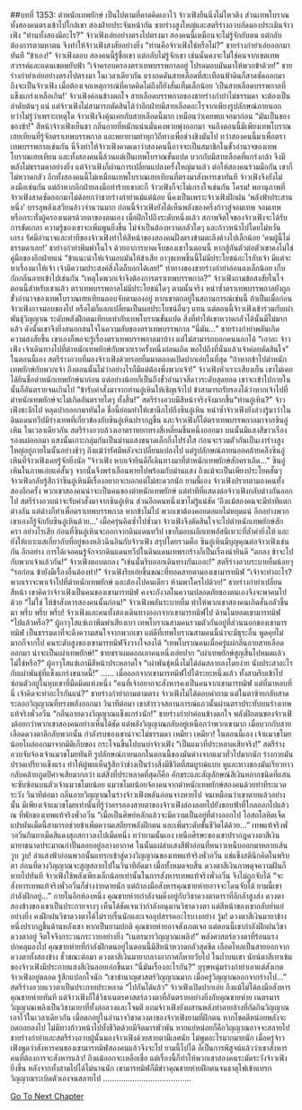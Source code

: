 ##บทที่ 1353: ตำหนักเทพยักษ์
เป็นไปตามที่คาดคิดเอาไว้ จ้าวเฟิงยืนนิ่งไม่ไหวติง ส่วนเทพโบราณทั้งสองคนตรงเข้าไปใกล้เขา
สองฝ่ายประจันหน้ากัน ชายร่างสูงใหญ่และสตรีร่างอวบอัดมองประเมินจ้าวเฟิง
“ท่านทั้งสองมีอะไร?”
จ้าวเฟิงเอ่ยอย่างตรงไปตรงมา
สองคนนี้เหมือนจะไม่รู้จักกับตน แต่กลับต้องการตามหาตน จึงทำให้จ้าวเฟิงสงสัยอย่างยิ่ง
“ท่านคือจ้าวเฟิงใช่หรือไม่?”
ชายร่างกำยำเอ่ยออกมาทันที
“ข้าเอง!”
จ้าวเฟิงตอบ
สองคนนี้รู้ชื่อเขา แต่กลับไม่รู้จักเขา เช่นนั้นคงจะไม่ใช่คนจากเขตเทพสวรรค์และแดนเขตพยับฟ้า
“เจ้าครอบครองตราเทพบรรพกาลอยู่ โปรดมอบมันมาให้พวกข้าด้วย!”
ชายร่างกำยำเอ่ยอย่างตรงไปตรงมา ในเวลาเดียวกัน แรงกดดันสายเลือดที่สะเทือนฟ้าดินก็สาดซัดออกมา
ถึงจะเป็นจ้าวเฟิง เมื่อต้องเจอเหตุการณ์ที่คาดคิดไม่ถึงก็ยังสั่นเทิ้มเล็กน้อย
‘เป็นสายเลือดบรรพกาลที่แข็งแกร่งเหลือเกิน!’
จ้าวเฟิงค่อนข้างตกใจ สายเลือดบรรพกาลของชายร่างกำยำไม่ธรรมดา จะต้องเป็นลำดับต้นๆ แน่
แต่จ้าวเฟิงไม่สามารถตัดสินได้ว่าอีกฝ่ายมีสายเลือดอะไรจากเพียงรูปลักษณ์ภายนอก
ทว่าไม่รู้ว่าเพราะเหตุใด จ้าวเฟิงจึงคุ้นเคยกับสายเลือดนี้มาก เหมือนว่าเคยพบเจอมาก่อน
“มันเป็นของของข้า!”
สีหน้าจ้าวเฟิงเย็นชา กลิ่นอายที่หนักแน่นมั่นคงพวยพุ่งออกมา
จนถึงตอนนี้มีเพียงเทพโบราณเฮยเทียนที่รู้จักตราเทพบรรพกาล และพยายามทำทุกวิถีทางเพื่อช่วงชิงมันไป
ทว่าสองคนนี้มาเพื่อตราเทพบรรพกาลเช่นกัน นี่จึงทำให้จ้าวเฟิงคาดเดาว่าสองคนนี้อาจจะเป็นสมาชิกในขั้วอำนาจของเทพโบราณเฮยเทียน
และทั้งสองคนนี้ล้วนแต่เป็นเทพโบราณขั้นแปด บวกกับมีสายเลือดที่แกร่งกล้า จึงมีพลังไม่ธรรมดาอย่างยิ่ง
แต่จ้าวเฟิงก็ผ่านการเปลี่ยนแปลงครั้งใหญ่มาแล้ว ต่อให้สองคนร่วมมือกัน เขาก็ไม่หวาดกลัว
อีกทั้งสองคนนี้ไม่เหมือนเทพโบราณเฮยเทียนที่ตรงมาสังหารเขาทันที จ้าวเฟิงจึงยังไม่ลงมือเช่นกัน
แต่ถ้าหากอีกฝ่ายลงมือทำร้ายเขาละก็ จ้าวเฟิงก็จะไม่เกรงใจเช่นกัน
โครม!
พลานุภาพที่จ้าวเฟิงสาดซัดออกมาไม่ด้อยกว่าชายร่างกำยำแม้แต่น้อย
นี่คงเป็นเพราะจ้าวเฟิงฝึกฝน ‘พลังฟ้าประสานหนึ่ง’ บรรลุพลังเสวียนอ้าวจำนวนมาก ก่อนนี้จ้าวเฟิงยังได้เห็นพลังของครึ่งก้าวสู่จอมเทพ จอมเทพ หรือกระทั่งผู้ครองเนตรด้วยตาของตนเอง
เมื่อฝึกไปถึงระดับหนึ่งแล้ว สภาพจิตใจของจ้าวเฟิงจะได้รับการขัดเกลา ความรู้ของเขาจะเพิ่มพูนยิ่งขึ้น ไม่จำเป็นต้องหวาดกลัวใดๆ และก้าวหน้าไปโดยไม่หวั่นเกรง
รัศมีอำนาจและท่าทีของจ้าวเฟิงทำให้สีหน้าของสองคนฝั่งตรงข้ามตะลึงค้างไปเล็กน้อย
‘คนผู้นี้ไม่ธรรมดาเลย!’
ชาย่างกำยำพึมพำในใจ
ด้วยอาการบาดเจ็บของเขาในตอนนี้ หากสู้กันตัวต่อตัวเขาคงไม่ใช่คู่มือของอีกฝ่ายแน่
“ข้าแนะนำให้เจ้ามอบมันให้ข้าเสีย อาวุธเทพชิ้นนี้ไม่มีประโยชน์อะไรกับเจ้า มีแต่จะหาเรื่องมาให้เจ้า เจ้ามีความประสงค์สิ่งใดก็บอกได้เลย!”
ท่าทางของชายร่างกำยำอ่อนลงเล็กน้อย เก็บกักกลิ่นอายเข้าไปเช่นกัน
“เหตุใดพวกเจ้าจึงต้องการตราเทพบรรพกาล?”
จ้าวเฟิงถามข้อสงสัยในใจ
ตอนนี้สำหรับเขาแล้ว ตราเทพบรรพกาลไม่มีประโยชน์ใดๆ ตามนั้นจริง
หนำซ้ำตราเทพบรรพกาลยังถูกขั้วอำนาจของเทพโบราณเฮยเทียนลอบจับตามองอยู่ หากเขาตกอยู่ในสถานการณ์เช่นนี้ ถ้าเป็นเมื่อก่อนจ้าวเฟิงอาจมอบของไป หรือไม่ก็แลกเปลี่ยนเป็นผลประโยชน์อื่นๆ แทน
แต่ตอนนี้จ้าวเฟิงเข้าร่วมกับเผ่าพันธุ์วิญญาณ ระดับพลังฝึกตนเทียบเท่ากับเทพโบราณขั้นแปด สิ่งที่ทำให้เขาหวาดกลัวได้นั้นมีไม่มากแล้ว
ดังนั้นเขาจึงยิ่งสนอกสนใจในความลับของตราเทพบรรพกาล
“นี่มัน…”
ชายร่างกำยำพลันเกิดความสงสัยขึ้น
เขาเองก็พอจะรู้เรื่องตราเทพบรรพกาลมาบ้าง แต่ไม่สามารถบอกคนนอกได้
“เอาละ จ้าวเฟิง เจ้าเดินทางไปที่ตำหนักเทพยักษ์กับพวกเราครั้งหนึ่งก่อนเถิด พอไปถึงที่นั่นแล้วเจ้าค่อยตัดสินใจ”
ในตอนนี้เอง สตรีร่างอวบที่มองจ้าวเฟิงด้วยรอยยิ้มมาตลอดเปิดปากเอ่ยในที่สุด
“ถ้าหากข้าไปตำหนักเทพยักษ์กับพวกเจ้า ถึงตอนนั้นไม่ว่าอย่างไรก็มีแต่ต้องพึ่งพวกเจ้า!”
จ้าวเฟิงหัวเราะเสียงเย็น
เขาไม่เคยได้ยินชื่อตำหนักเทพยักษ์มาก่อน แต่อย่างน้อยก็เป็นถึงขั้วอำนาจสี่ดาวระดับสุดยอด เขาจะเข้าไปภายในนั้นก็อันตรายจนเกินไป
“ข้ารับคำสั่งมาจากท่านอู๋เหินให้เชิญเจ้าไป ข้าสามารถรับรองได้ว่าหากเจ้าไปที่ตำหนักเทพยักษ์จะไม่เกิดอันตรายใดๆ ทั้งสิ้น!”
สตรีร่างอวบมีสีหน้าจริงจังมากขึ้น“ท่านอู๋เหิน?”
จ้าวเฟิงชะงักไป หลุดปากออกมาทันใด
ชื่อนี้ย่อมทำให้เขานึกไปถึงซินอู๋เหิน
หนำซ้ำจ้าวเฟิงยังล่วงรู้มาว่าในดินแดนทวีปมีร่างเทพที่เกี่ยวข้องกับซินอู๋เหินปรากฏขึ้น และจ้าวเฟิงก็ได้ตราเทพบรรพกาลมาจากซินอู๋เหิน
ในเวลาเดียวกัน สตรีร่างอวบล้วงเอาตราหยกทรงสี่เหลี่ยมชิ้นหนึ่งออกมา บนนั้นมีแสงสีขาวเรืองรองแผ่ออกมา
แสงนั้นเกาะกลุ่มกันเป็นม่านแสงขนาดเล็กกึ่งโปร่งใส ก่อนจะรวมตัวกันเป็นเงาร่างสูงใหญ่อยู่ภายในนั้นอย่างช้าๆ
ถึงแม้ว่ารัศมีพลังจะเปลี่ยนแปลงไป แต่รูปลักษณ์ภายนอกคล้ายคลึงซินอู๋เหินที่จ้าวเฟิงเคยรู้จักยิ่งนัก
“จ้าวเฟิง หากเจ้ายินดีก็เดินทางมาที่ตำหนักเทพยักษ์สักคราเถิด…”
ซินอู๋เหินในภาพเอ่ยแค่สั้นๆ จากนั้นจึงพร่าเลือนหายไปพร้อมกับม่านแสง
ถึงแม้จะเป็นเพียงประโยคสั้นๆ จ้าวเฟิงกลับรู้สึกว่าซินอู๋เหินมีเรื่องอยากจะบอกแต่ไม่สะดวกนัก
ยามนี้เอง จ้าวเฟิงปรายตามองคนทั้งสองอีกครั้ง พวกเขาสองคนน่าจะเป็นคนของตำหนักเทพยักษ์ แต่ท่าทีที่แสดงต่อจ้าวเฟิงกลับต่างกันออกไป
สตรีร่างอวบน่าจะรับคำสั่งมาจากซินอู๋เหิน ส่วนอีกคนหนึ่งเขาไม่รู้แน่ชัด
‘ถึงแม้สองคนจะมีท่าทีแตกต่างกัน แต่ต่างก็ทำเพื่อตราเทพบรรพกาล หากข้าไม่ไป พวกเขาต้องคอยตอแยไม่หยุดแน่ อีกอย่างพวกเขาเองก็รู้จักกับซินอู๋เหินด้วย…’
เมื่อครุ่นคิดซ้ำไปซ้ำมา จ้าวเฟิงจึงตัดสินใจจะไปตำหนักเทพยักษ์สักครา
อย่างไรเสีย ก่อนที่ซินอู๋เหินจะออกจากดินแดนทวีป เขาก็มอบผลึกเทพอัสนีเทวะที่ล้ำค่ายิ่งให้ และยังให้เบาะแสเกี่ยวกับที่อยู่ของหลิวฉินอินกับจ้าวเฟิง
สรุปโดยรวมคือ ซินอู๋เหินมีบุญคุณต่อจ้าวเฟิงเช่นกัน
อีกอย่าง การได้เจอคนรู้จักจากดินแดนทวีปในดินแดนเทพรกร้างก็เป็นเรื่องน่ายินดี
“ตกลง ข้าจะไปกับพวกเจ้าแล้วกัน!”
จ้าวเฟิงตอบตกลง
“เช่นนั้นรีบออกเดินทางกันเถอะ!”
สตรีร่างอวบระบายยิ้มน้อยๆ
“รอก่อน ข้ายังมีเรื่องอื่นต้องทำ!”
จ้าวเฟิงรีบเอ่ยขึ้นขณะที่ทอดสายตามองเขามารทมิฬ
“เจ้าจะทำอะไร? พวกเราจะพาเจ้าไปที่ตำหนักเทพยักษ์ และต้องไปคนเดียว ห้ามพาใครไปด้วย!”
ชายร่างกำยำเปลี่ยนสีหน้า
เขาคิดว่าจ้าวเฟิงเป็นคนของเขามารทมิฬ คงจะกังวลในความปลอดภัยของตนเองจึงจะพาคนไปด้วย
“ไม่ใช่ ให้ข้าสังหารสองคนนั้นก่อน!”
จ้าวเฟิงพลันระบายยิ้ม ทำให้พวกเขาสองคนเกิดสั่นกลัวขึ้นมา
พรึ่บ พรึ่บ พรึ่บ!
จ้าวเฟิงและคนทั้งสองเดินทางออกจากเขามารทมิฬไป
ด้านในยอดเขามารทมิฬ
“ไปแล้วหรือ?”
ผู้อาวุโสแซ่เถาพึมพำเสียงเบา
เทพโบราณสามคนรวมตัวกันอยู่ที่ส่วนนอกของเขามารทมิฬ เป็นธรรมดาที่จะดึงความสนใจจากพวกเขา
แต่ดีที่เทพโบราณสามคนนี้น่าจะมีธุระอื่น พูดคุยไม่มากก็จากไป คนระดับสูงของเขามารทมิฬจึงวางใจลงได้
“เทพโบราณคนเมื่อครู่แผ่กลิ่นอายสายเลือดออกมา น่าจะเป็นเผ่าเทพยักษ์!”
ชายชราผมดอกเลาคนหนึ่งเอ่ยปาก
“เผ่าเทพยักษ์สูญสิ้นไปหมดแล้วไม่ใช่หรือ?”
ผู้อาวุโสแซ่เถามีสีหน้าประหลาดใจ
“เผ่าพันธุ์หนึ่งไม่ได้ล่มสลายลงโดยง่าย นับประสาอะไรกับเผ่าพันธุ์ที่แข็งแกร่งขนาดนี้!”
……
เมื่อออกจากเขามารทมิฬไปได้ระยะหนึ่งแล้ว ทั้งสามรีบเข้าไปซ่อนตัวอยู่ในหุบเขาที่มืดมิดแห่งหนึ่ง
“คนที่เจ้าอยากจะสังหารคงเป็นคนจากเขามารทมิฬ แต่ที่มาหลบที่นี่ เจ้าคิดจะทำอะไรกันแน่?”
ชายร่างกำยำถามตามตรง
จ้าวเฟิงไม่ได้ตอบคำถาม แต่ในตาซ้ายกลับสาดระลอกวิญญาณที่ทรงพลังออกมา
วินาทีต่อมา เขาสำรวจสถานการณ์แถวนั้นผ่านตราประทับบนร่างเทพแท้จริงพั่วอวิ๋น
“กลิ่นอายดวงวิญญาณแข็งแกร่งนัก!”
ชายร่างกำยำค่อนข้างตกใจ
พลังฝึกตนของจ้าวเฟิงด้อยกว่าพวกเขาสองคนอย่างเห็นได้ชัด แต่พลังวิญญาณกลับอยู่เหนือกว่าพวกเขามาก
เมื่อบวกกับสายเลือดดวงตาลึกลับพวกนั้น กำลังรบของเขาน่าจะไม่ธรรมดา
เหมียว เหมียว!
ในตอนนี้เอง เจ้าแมวขโมยน้อยโผล่ออกมาจากมิติเก็บของ กระโจนขึ้นไปบนบ่าจ้าวเฟิง
“เป็นแมวที่ประหลาดเสียจริง!”
สตรีร่างอวบจับจ้องเจ้าแมวขโมยทันที
รูปลักษณ์ภายนอกในตอนนี้ของมันต่างจากแมวทั่วไปมากนัก ร่างกายมันปราดเปรียวแข็งแรง ทำให้ผู้พบเห็นรู้สึกว่าช่างเป็นร่างสิ่งมีชีวิตที่สมบูรณ์แบบ หูและหางของมันเรียวยาว กลับคล้ายภูตปีศาจเสียมากกว่า
แต่สิ่งที่ประหลาดที่สุดก็คือ อักขระและสัญลักษณ์สีเงินหลากชนิดที่แสนจะซับซ้อนบนตัวเจ้าแมวขโมยน้อย
แมวขโมยน้อยจ้องคนจากตำหนักเทพยักษ์สองคนด้วยท่าทีระแวดระวัง
วินาทีต่อมา กลิ่นอายวิญญาณในร่างจ้าวเฟิงพลันอ่อนจางหายไป จนเหมือนว่าเขาตายแล้วอย่างนั้น
มีเพียงเจ้าแมวขโมยเท่านั้นที่รู้ว่าครรลองสายตาของจ้าวเฟิงล่องลอยไปยังขอบฟ้าที่ไกลออกไปแล้ว
ณ ที่พักของเทพแท้จริงพั่วอวิ๋น
“เมื่อเป็นศิษย์หลักแล้วจะมีความเป็นอยู่ที่ต่างออกไป โอสถโลหิตเจ็ดแปรผันเม็ดนี้สามารถช่วยข้าเพิ่มความเสถียรพลังฝึกตน และเพิ่มระดับขั้นชีวิตได้ด้วย…”
เทพแท้จริงพั่วอวิ๋นกินยาเม็ดสีแดงสุกสกาวลงไปเม็ดหนึ่ง
ทว่ายามนั้นเอง เหนือศีรษะของเขาปรากฏดวงตาสีเงินมายาขนาดประมาณกำปั้นลอยอยู่กลางอากาศ
ในนั้นแผ่ลำแสงสีฟ้าอ่อนที่หนาวเหน็บออกมาหลายเส้น
วูบ วูบ!
ลำแสงฟ้าอ่อนพวกนั้นแทรกเข้าสู่ดวงวิญญาณของเทพแท้จริงพั่วอวิ๋น แช่แข็งสตินึกคิดในพริบตา ก่อนที่ดวงวิญญาณจะสูญสลายไปในวินาทีถัดมา
เมื่อทั้งหมดจบสิ้น ดวงตาสีเงินภาพดุจความฝันก็หายไปทันที
จ้าวเฟิงใช้พลังเพียงเล็กน้อยเท่านั้นในการสังหารเทพแท้จริงพั่วอวิ๋น จึงไม่ถูกจับได้
“จะสังหารเทพแท้จริงพั่วอวิ๋นก็ช่างง่ายดายนัก แต่ถ้าลงมือสังหารคุณชายห่ายอาจจะโดนจับได้ ยามนี้เขากำลังฝึกอยู่…”
ภายในอีกห้องหนึ่ง
คุณชายห่ายกำลังจมดิ่งอยู่กับวิชาดวงตาดาราที่ลึกล้ำสูงส่ง
ดวงตาสองข้างของเขาเป็นประกายจางๆ เห็นได้ชัดเจนว่ากำลังอนุมานวิชาดวงตา แต่สีหน้าของเขากลับย่ำแย่อย่างยิ่ง คงฝึกฝนวิชาดวงตาได้ไม่ราบรื่นนักและเจออุปสรรคอะไรบางอย่าง
วู้ม!
ดวงตาสีเงินมายาข้างหนึ่งปรากฏขึ้นด้านหลังเขา
หากเป็นยามปกติ คุณชายห่ายอาจสังเกตเจอ แต่ตอนนี้เขากำลังฝึกฝนวิชาดวงตาอยู่ จิตใจจึงกระวนกระวายอย่างยิ่ง
“เนตรมารวิญญาณเพลิง!”
พลังศาสตร์ลวงตาที่ร้อนแรงปกคลุมลงไป
คุณชายห่ายที่กำลังฝึกตนอยู่ในตอนนี้มีสีหน้าหวาดกลัวสุดขีด เลือดไหลเป็นสายออกจากดวงตาทั้งสองข้าง
ชั่วขณะต่อมา ดวงตาสีเงินมายากลางอากาศก็หายวับไป
ในถ้ำบนเขา
นัยน์ตาสีเทาเข้มของจ้าวเฟิงมีประกายแสงสีเงินลอยเอ่อขึ้นมา
“นี่มันเรื่องอะไรกัน?”
บุรุษหนุ่มร่างกำยำเอาแต่สังเกตจ้าวเฟิงอยู่ตลอด รู้สึกแปลกใจนัก
“เขาชำนาญศาสตร์วิญญาณมาก เมื่อครู่วิญญาณออกจากร่างไป…”
สตรีร่างอวบแววตาเป็นประกายประหลาด
“ไปกันได้แล้ว”
จ้าวเฟิงเปิดปากเอ่ย
ถึงแม้ไม่ได้ลงมือสังหารคุณชายห่ายทันที แต่จ้าวเฟิงก็ใช้วิชาเนตรศาสตร์ลวงตาที่อันตรายอย่างยิ่งกับคุณชายห่าย
เนตรมารวิญญาณเพลิงเป็นวิชามายาที่ทั้งล่อลวงและโจมตี แถมจ้าวเฟิงยังผสานพลังทำลายล้างที่กัดกินวิญญาณเอาไว้ในเวลาเดียวกัน
เมื่อตกอยู่ในอำนาจวิชาดวงตาของจ้าวเฟิงยามที่ฝึกตน หากโชคดีหน่อยพลังจะถดถอยลงไป ไม่มีทางก้าวหน้าไปทั้งชีวิตด้วยมีจิตมารพัวพัน หากแย่หน่อยก็คือวิญญาณอาจจะสลายไป
ชายร่างกำยำและสตรีร่างอวบผู้นั้นมองจ้าวเฟิงด้วยสายตามีเลศนัย ไม่พูดอะไรมากมายนัก
เมื่อครู่จ้าวเฟิงพูดว่าสังหารคนของเขามารทมิฬสองคนแล้วจึงจะไป
ยามนี้ไปได้ ก็เป็นการพิสูจน์แล้วว่าเขาสังหารคนที่ต้องการจะสังหารแล้ว!
ถึงแม้ออกจะเหลือเชื่อ แต่เรื่องนี้ก็ทำให้พวกเขาสองคนระมัดระวังจ้าวเฟิงยิ่งขึ้น
หลังจากทั้งสามไปได้ไม่นานนัก เขามารทมิฬก็มีข่าวคุณชายห่ายฝึกตนจนธาตุไฟเข้าแทรก วิญญาณระเบิดตัวเองจนสลายไป
.......................................


[Go To Next Chapter]( ./210.md)